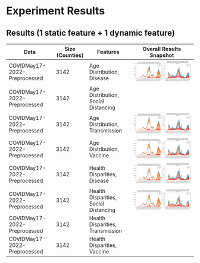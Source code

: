  
# Experiment Results

## Results (1 static feature + 1 dynamic feature)
| Data | Size (Counties)| Features |        Overall Results Snapshot       | 
|---------|----------------|----|-------------------------------------------------------|
|   COVIDMay17-2022-Preprocessed | 3142 | Age Distribution, Disease | ![](images/COVIDJuly20201CovidMay17-2022_Age_Disease_AllCounties.png) |
|   COVIDMay17-2022-Preprocessed | 3142 | Age Distribution, Social Distancing | ![]() |
|   COVIDMay17-2022-Preprocessed | 3142 | Age Distribution, Transmission | ![](images/COVIDJuly20201CovidMay17-2022_Age_Transmission_AllCounties.png) |
|   COVIDMay17-2022-Preprocessed | 3142 | Age Distribution, Vaccine | ![](images/COVIDJuly20201CovidMay17-2022_Age_Vaccine_AllCounties.png) |      
|   COVIDMay17-2022-Preprocessed | 3142 | Health Disparities, Disease | ![](images/COVIDJuly20201CovidMay17-2022_Health_Disease_AllCounties.png) |   
|   COVIDMay17-2022-Preprocessed | 3142 | Health Disparities, Social Distancing | ![](images/COVIDJuly20201CovidMay17-2022_Health_SocialDist_AllCounties.png) | 
|   COVIDMay17-2022-Preprocessed | 3142 | Health Disparities, Transmission | ![]() |   
|   COVIDMay17-2022-Preprocessed | 3142 | Health Disparities, Vaccine | ![]() |   
